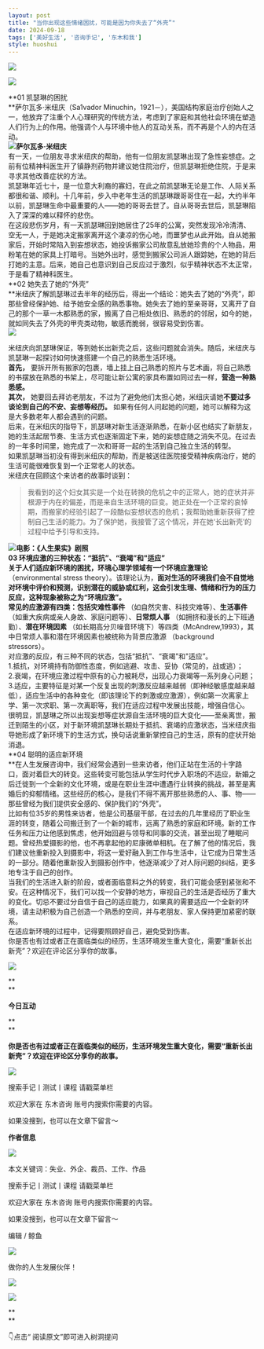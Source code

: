 ```yaml
---
layout: post
title: "当你出现这些情绪困扰，可能是因为你失去了“外壳”"
date: 2024-09-18
tags: ['美好生活', '咨询手记', '东木和我']
style: huoshui
---
```


![](/assets/post_images/2024-09-18-17319182577470.1924198342976724.jpeg)





![](/assets/post_images/2024-09-18-17319182575550.016431951540427203.jpeg)

**01 凯瑟琳的困扰  
**萨尔瓦多·米纽庆（Sa1vador
Minuchin，1921－），美国结构家庭治疗创始人之一，他放弃了注重个人心理研究的传统方法，考虑到了家庭和其他社会环境在塑造人们行为上的作用。他强调个人与环境中他人的互动关系，而不再是个人的内在活动。  
![](/assets/post_images/2024-09-18-17319182577040.6550756574463987.png)**萨尔瓦多·米纽庆**  
有一天，一位朋友寻求米纽庆的帮助，他有一位朋友凯瑟琳出现了急性妄想症。之前有位精神科医生开了镇静剂药物并建议她住院治疗，但凯瑟琳拒绝住院，于是来寻求其他改善症状的方法。  
凯瑟琳年近七十，是一位意大利裔的寡妇，在此之前凯瑟琳无论是工作、人际关系都很和谐、顺利。十几年前，步入中老年生活的凯瑟琳跟哥哥住在一起，大约半年以前，凯瑟琳生命中最重要的人——她的哥哥去世了。自从哥哥去世后，凯瑟琳陷入了深深的难以释怀的悲伤。  
在这段悲伤岁月，有一天凯瑟琳回到她居住了25年的公寓，突然发现冷冷清清、空无一人，于是她决定搬家离开这个凄凉的伤心地，而噩梦也从此开始。自从她搬家后，开始时常陷入到妄想状态，她投诉搬家公司故意乱放她珍贵的个人物品，用粉笔在她的家具上打暗号。当她外出时，感觉到搬家公司派人跟踪她，在她的背后打她的主意。后来，她自己也意识到自己反应过于激烈，似乎精神状态不太正常，于是看了精神科医生。  
**02 她失去了她的“外壳”  
**米纽庆了解凯瑟琳过去半年的经历后，得出一个结论：她失去了她的“外壳”，即那些曾经保护她、给予她安全感的熟悉事物。她失去了她的至亲哥哥，又离开了自己的那个一草一木都熟悉的家，搬离了自己相处依旧、熟悉的的邻居，如今的她，就如同失去了外壳的甲壳类动物，敏感而脆弱，很容易受到伤害。  
![](/assets/post_images/2024-09-18-17319182577520.6136646326195865.jpeg)

米纽庆向凯瑟琳保证，等到她长出新壳之后，这些问题就会消失。随后，米纽庆与凯瑟琳一起探讨如何快速搭建一个自己的熟悉生活环境。  
**首先，**
要拆开所有搬家的包裹，墙上挂上自己熟悉的照片与艺术画，将自己熟悉的书摆放在熟悉的书架上，尽可能让新公寓的家具布置如同过去一样，**营造一种熟悉感。**  
**其次，** 她要回去拜访老朋友，不过为了避免他们太担心她，米纽庆请她**不要过多谈论到自己的不安、妄想等经历。**
如果有任何人问起她的问题，她可以解释为这是大多数老年人都会遇到的问题。  
后来，在米纽庆的指导下，凯瑟琳对新生活逐渐熟悉，在新小区也结实了新朋友，她的生活起居节奏、生活方式也逐渐固定下来，她的妄想症随之消失不见。在过去的一年多时间里，她完成了一次和哥哥一起的生活到自己独立生活的转型。  
如果凯瑟琳当初没有得到米纽庆的帮助，而是被送往医院接受精神疾病治疗，她的生活可能很难恢复到一个正常老人的状态。  
米纽庆在回顾这个来访者的故事时谈到：

>
> 我看到的这个妇女其实是一个处在转换的危机之中的正常人，她的症状并非根源于内在的偏差，而是来自生活环境的巨变。她正处在一个正常的哀悼期，而搬家的经验引起了一段酷似妄想状态的危机；我帮助她重新获得了控制自己生活的能力。为了保护她，我接管了这个情况，并在她‘长出新壳’的过程中给予引导和支持。

  
![](/assets/post_images/2024-09-18-17319182579800.5109605554743761.png)**电影：《人生果实》剧照**  
**03 环境应激的三种状态：“抵抗”、“衰竭”和"适应”  
**关于人们适应新环境的困扰，环境心理学领域有一个**环境应激理论** （environmental stress
theory）。该理论认为，**面对生活的环境我们会不自觉地对环境中评价和预测，识别潜在的威胁或红利，这会引发生理、情绪和行为的压力反应，这种现象被称之为“环境应激”。**  
**常见的应激源有四类：包括灾难性事件** （如自然灾害、科技灾难等）、**生活事件** （如重大疾病或亲人身故、家庭问题等）、**日常烦人事**
（如拥挤和漫长的上下班通勤）、**潜在环境因素**
（如长期高分贝噪音环境下）等四类（McAndrew,1993），其中日常烦人事和潜在环境因素也被统称为背景应激源 （background
stressors）。  
对应激的反应，有三种不同的状态，包括“抵抗”、“衰竭”和"适应”。  
1.抵抗，对环境持有防御性态度，例如逃避、攻击、妥协（常见的，战或逃）；  
2.衰竭，在环境应激过程中原有的心力被耗尽，出现心力衰竭等一系列身心问题；  
3.适应，主要特征是对某一个反复出现的刺激反应越来越弱（即神经敏感度越来越低），适应生活中的各种变化（即该理论下的刺激或应激源），例如第一次离家上学、第一次求职、第一次离职等，我们在适应过程中发展出技能，增强自信心。  
很明显，凯瑟琳之所以出现妄想等症状源自生活环境的巨大变化——至亲离世，搬迁到陌生的小区，对于新环境凯瑟琳长期处于抵抗、衰竭的应激状态，当米纽庆指导她形成了新环境下的生活方式，换句话说重新掌控自己的生活，原有的症状开始消退。  
**04 聪明的适应新环境  
**在人生发展咨询中，我们经常会遇到一些来访者，他们正站在生活的十字路口，面对着巨大的转变。这些转变可能包括从学生时代步入职场的不适应，新婚之后迁徙到一个全新的文化环境，或是在职业生涯中遭遇行业转换的挑战，甚至是离婚后的抑郁情绪。这些经历的核心，是我们不得不离开那些熟悉的人、事、物——那些曾经为我们提供安全感的、保护我们的“外壳”。  
比如有位35岁的男性来访者，他是公司基层干部，在过去的几年里经历了职业生涯的转变，随着公司搬迁到了一个新的城市，远离了熟悉的家庭和环境。新的工作任务和压力让他感到焦虑，他开始回避与领导和同事的交流，甚至出现了睡眠问题。曾经热爱摄影的他，也不再拿起他的尼康微单相机。在了解了他的情况后，我们建议他重新投入到摄影中，将这一爱好融入到工作与生活中，让它成为日常生活的一部分。随着他重新投入到摄影创作中，他逐渐减少了对人际问题的纠结，更多地专注于自己的创作。  
当我们的生活进入新的阶段，或者面临意料之外的转变，我们可能会感到紧张和不安。在这种情况下，我们可以找一个安静的地方，审视自己的生活是否经历了重大的变化。切忌不要过分自信于自己的适应能力，如果真的需要适应一个全新的环境，请主动积极为自己创造一个熟悉的空间，并与老朋友、家人保持更加紧密的联系。  
在适应新环境的过程中，记得要照顾好自己，避免受到伤害。  
你是否也有过或者正在面临类似的经历，生活环境发生重大变化，需要“重新长出新壳”？欢迎在评论区分享你的故事。

  

  

![](/assets/post_images/2024-09-18-17319182575250.9424618645155916.png)

**  
**

**今日互动**

**  
**

**你是否也有过或者正在面临类似的经历，生活环境发生重大变化，需要“重新长出新壳”？欢迎在评论区分享你的故事。**  

![](/assets/post_images/2024-09-18-17319182575260.2534912603352173.png)

搜索手记丨测试丨课程 请戳菜单栏

欢迎大家在 东木咨询 账号内搜索你需要的内容。

如果没搜到，也可以在文章下留言～

  

**作者信息**

![](/assets/post_images/2024-09-18-17319182575280.18301136767046056.png)

本文关键词：失业、外企、裁员、工作、作品  

搜索手记丨测试丨课程 请戳菜单栏

欢迎大家在 东木咨询 账号内搜索你需要的内容。

如果没搜到，也可以在文章下留言～

  

编辑 / 鲸鱼

![](/assets/post_images/2024-09-18-17319182576480.34532507765524767.webp)

做你的人生发展伙伴！

  

[![](/assets/post_images/2024-09-18-17319182579160.8220245233590757.png)](http://mp.weixin.qq.com/s?__biz=MzkyNTY0NTMzNQ==&mid=2247489038&idx=2&sn=175e4b053a335b47b340e3d8c919d5e3&chksm=c1c23976f6b5b06013d7c305de12a849b53d21f2d107e2bbe010b12ede3921e0b1acab754d8c&scene=21#wechat_redirect)  

![](/assets/post_images/2024-09-18-17319182576480.09872015237346754.webp)

**  
**

👇点击“ 阅读原文”即可进入树洞提问
